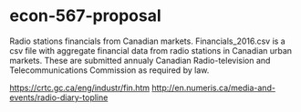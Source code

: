 # econ-567-proposal
Radio stations financials from Canadian markets.
Financials_2016.csv is a csv file with aggregate financial data from radio stations in Canadian urban markets. These are submitted annualy  Canadian Radio-television and Telecommunications Commission as required by law.

https://crtc.gc.ca/eng/industr/fin.htm
http://en.numeris.ca/media-and-events/radio-diary-topline

